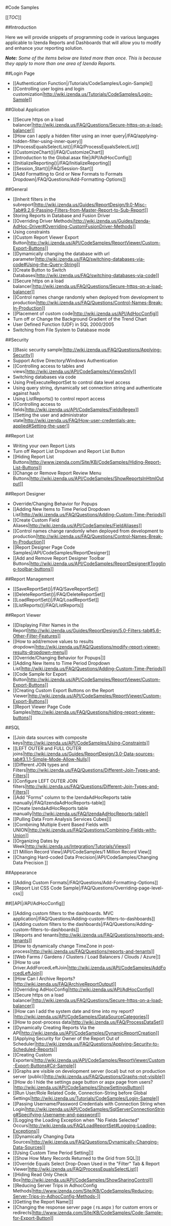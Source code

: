 #Code Samples

[[_TOC_]]

##Introduction

Here we will provide snippets of programming code in various languages applicable to Izenda Reports and Dashboards that will allow you to modify and enhance your reporting solution.

_**Note:** Some of the items below are listed more than once. This is because they apply to more than one area of Izenda Reports._

##Login Page

* [[Authentication Function|/Tutorials/CodeSamples/Login-Sample]]
* [[Controlling user logins and login customization|http://wiki.izenda.us/Tutorials/CodeSamples/Login-Sample]]

##Global Application

* [[Secure https on a load balancer|http://wiki.izenda.us/FAQ/Questions/Secure-https-on-a-load-balancer]]
* [[How can I apply a hidden filter using an inner query|/FAQ/applying-hidden-filter-using-inner-query]]
* [[ProcessEqualsSelectList()|/FAQ/ProcessEqualsSelectList]]
* [[CustomizeChart()|/FAQ/CustomizeChart]]
* [[Introduction to the Global.asax file|/API/AdHocConfig]]
* [[InitializeReporting()|/FAQ/InitializeReporting]]
* [[Session_Start()|/FAQ/Session-Start]]
* [[Add Formatting to Grid or New Formats to Formats Dropdown|/FAQ/Questions/Add-Formatting-Options]]

##General

* [[Inherit filters in the subreport|http://wiki.izenda.us/Guides/ReportDesign/9.0-Misc-Tab#9.2.6-Passing-Filters-from-Master-Report-to-Sub-Report]]
* Storing Reports in Database and Fusion Driver
* [[Overriding Driver Methods|http://wiki.izenda.us/Guides/Izenda-AdHoc-Driver#Overriding-CustomFusionDriver-Methods]]
* Using constraints
* [[Custom Report Viewer Export Button|http://wiki.izenda.us/API/CodeSamples/ReportViewer/Custom-Export-Buttons]]
* [[Dymamically changing the database with url parameter|http://wiki.izenda.us/FAQ/switching-databases-via-code#Using-the-Query-String]]
* [[Create Button to Switch Databases|http://wiki.izenda.us/FAQ/switching-databases-via-code]]
* [[Secure https on a load balancer|http://wiki.izenda.us/FAQ/Questions/Secure-https-on-a-load-balancer]]
* [[Control names change randomly when deployed from development to production|http://wiki.izenda.us/FAQ/Questions/Control-Names-Break-In-Production]]
* [[Placement of custom code|http://wiki.izenda.us/API/AdHocConfig]]
* Turn off or Change the Background Gradient of the Trend Chart
* User Defined Function (UDF) in SQL 2000/2005
* Switching from File System to Database mode

##Security

* [[Basic security sample|http://wiki.izenda.us/FAQ/Questions/Applying-Security]]
* Support Active Directory/Windows Authentication
* [[Controlling access to tables and views|http://wiki.izenda.us/API/CodeSamples/ViewsOnly]]
* Switching databases via code
* Using PreExecuteReportSet to control data level access
* Using query string, dynamically set connection string and authenticate against hash
* Using ListReports() to control report access
* [[Controlling access to fields|http://wiki.izenda.us/API/CodeSamples/FieldsRegex]]
* [[Setting the user and administrator state|http://wiki.izenda.us/FAQ/How-user-credentials-are-applied#Setting-the-user]]

##Report List

* Writing your own Report Lists
* Turn off Report List Dropdown and Report List Button
* [[Hiding Report List Buttons|http://www.izenda.com/Site/KB/CodeSamples/Hiding-Report-List-Buttons]]
* [[Change or Remove Report Review Menu Buttons|http://wiki.izenda.us/API/CodeSamples/ShowReportsInHtmlOutput]]

##Report Designer

* Override/Changing Behavior for Popups
* [[Adding New Items to Time Period Dropdown List|http://wiki.izenda.us/FAQ/Questions/Adding-Custom-Time-Periods]]
* [[Create Custom Field Aliases|http://wiki.izenda.us/API/CodeSamples/FieldAliases]]
* [[Control names change randomly when deployed from development to production|http://wiki.izenda.us/FAQ/Questions/Control-Names-Break-In-Production]]
* [[Report Designer Page Code Samples|/API/CodeSamples/ReportDesigner]]
* [[Add and Remove Report Designer Toolbar Buttons|http://wiki.izenda.us/API/CodeSamples/ReportDesigner#Toggling-toolbar-buttons]]

##Report Management

* [[SaveReportSet()|/FAQ/SaveReportSet]]
* [[DeleteReportSet()|/FAQ/DeleteReportSet]]
* [[LoadReportSet()|/FAQ/LoadReportSet]]
* [[ListReports()|/FAQ/ListReports]]

##Report Viewer

* [[Displaying Filter Names in the Report|http://wiki.izenda.us/Guides/ReportDesign/5.0-Filters-tab#5.6-Other-Filter-Features]]
* [[How to add/remove values to results dropdown|http://wiki.izenda.us/FAQ/Questions/modify-report-viewer-results-dropdown-menu]]
* [[Override/Changing Behavior for Popups|]]
* [[Adding New Items to Time Period Dropdown List|http://wiki.izenda.us/FAQ/Questions/Adding-Custom-Time-Periods]]
* [[Code Sample for Export Button|http://wiki.izenda.us/API/CodeSamples/ReportViewer/Custom-Export-Buttons]]
* [[Creating Custom Export Buttons on the Report Viewer|http://wiki.izenda.us/API/CodeSamples/ReportViewer/Custom-Export-Buttons]]
* [[Report Viewer Page Code Samples|http://wiki.izenda.us/FAQ/Questions/hiding-report-viewer-buttons]]

##SQL

* [[Join data sources with composite keys|http://wiki.izenda.us/API/CodeSamples/Using-Constraints]]
* [[LEFT OUTER and FULL OUTER joins|http://wiki.izenda.us/Guides/ReportDesign/3.0-Data-sources-tab#3.1.1-Simple-Mode-Allow-Nulls]]
* [[Different JOIN types and Filters|http://wiki.izenda.us/FAQ/Questions/Different-Join-Types-and-Filters]]
* [[Configure LEFT OUTER JOIN filters|http://wiki.izenda.us/FAQ/Questions/Different-Join-Types-and-Filters]]
* [[Add "Forms" column to the IzendaAdHocReports table manually|/FAQ/IzendaAdHocReports-table]]
* [[Create IzendaAdHocReports table manually|http://wiki.izenda.us/FAQ/IzendaAdHocReports-table]]
* [[Pulling Data From Analysis Services Cubes|]]
* [[Combining Multiple Event Based Fields with UNION|http://wiki.izenda.us/FAQ/Questions/Combining-Fields-with-Union]]
* [[Organizing Dates by Week|http://wiki.izenda.us/Integration/Tutorials/Views]]
* [[1 Million Record View|/API/CodeSamples/1 Million Record View]]
* [[Changing Hard-coded Data Precision|/API/CodeSamples/Changing Data Precision ]]

##Appearance

* [[Adding Custom Formats|/FAQ/Questions/Add-Formatting-Options]]
* [[Report List CSS Code Sample|/FAQ/Questions/Overriding-page-level-css]]

##[[API|/API/AdHocConfig]]

* [[Adding custom filters to the dashboards. MVC application|/FAQ/Questions/Adding-custom-filters-to-dashboards]]
* [[Adding custom filters to the dashboards|/FAQ/Questions/Adding-custom-filters-to-dashboards]]
* [[Reports and tenants|http://wiki.izenda.us/FAQ/Questions/reports-and-tenants]]
* [[How to dynamically change TimeZone in post-process|http://wiki.izenda.us/FAQ/Questions/reports-and-tenants]]
* [[Web Farms / Gardens / Clusters / Load Balancers / Clouds / Azure|]]
* [[How to use Driver.AddForcedLeftJoin|http://wiki.izenda.us/API/CodeSamples/AddForcedLeftJoin]]
* [[How Can I Archive Reports?|http://wiki.izenda.us/FAQ/ArchiveReportOutput]]
* [[Overriding AdHocConfig|http://wiki.izenda.us/API/AdHocConfig]]
* [[Secure https on a load balancer|http://wiki.izenda.us/FAQ/Questions/Secure-https-on-a-load-balancer]]
* [[How can I add the system date and time into my report?|http://wiki.izenda.us/API/CodeSamples/DataSourceCategories]]
* [[How to post-process data|http://wiki.izenda.us/FAQ/ProcessDataSet]]
* [[Dynamically Creating Reports Via the API|http://wiki.izenda.us/API/CodeSamples/DynamicReportCreation]]
* [[Applying Security for Owner of the Report Out of Scheduler|http://wiki.izenda.us/FAQ/Questions/Applying-Security-to-Scheduled-Reports]]
* [[Creating Custom Exporters|http://wiki.izenda.us/API/CodeSamples/ReportViewer/Custom-Export-Buttons#C♯-Sample]]
* [[Graphs are visible on development server (local) but not on production server (public)|http://wiki.izenda.us/FAQ/Questions/Graphs-not-visible]]
* [[How do I hide the settings page button or aspx page from users?|http://wiki.izenda.us/API/CodeSamples/ShowSettingsButton]]
* [[Run User/Role Related Code, Connection-String before Global Settings|http://wiki.izenda.us/Tutorials/CodeSamples/Login-Sample]]
* [[Passing Username/Password Credentials with Connection String when Login|http://wiki.izenda.us/API/CodeSamples/SqlServerConnectionString#Specifying-Username-and-password]]
* [[Logging the Loading Exception when "No Fields Selected" Occurs|http://wiki.izenda.us/FAQ/LoadReportSet#Logging-Loading-Exceptions]]
* [[Dynamically Changing Data Sources|http://wiki.izenda.us/FAQ/Questions/Dynamically-Changing-Data-Sources]]
* [[Using Custom Time Period Setting|]]
* [[Show How Many Records Returned to the Grid from SQL|]]
* [[Override Equals Select Drop-Down Used in the "Filter" Tab & Report Viewer|http://wiki.izenda.us/FAQ/ProcessEqualsSelectList]]
* [[Hiding Read Only Check Box|http://wiki.izenda.us/API/CodeSamples/ShowSharingControl]]
* [[Reducing Server Trips in AdhocConfig Methods|http://www.izenda.com/Site/KB/CodeSamples/Reducing-Server-Trips-in-AdhocConfig-Methods-]]
* [[Getting the Report Name|]]
* [[Changing the response server page ( rs.aspx ) for custom errors or redirects|http://www.izenda.com/Site/KB/CodeSamples/Code-Sample-for-Export-Button]]